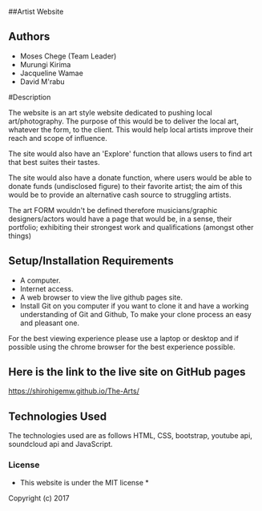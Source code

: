 ##Artist Website

## Authors
* Moses Chege (Team Leader)
* Murungi Kirima
* Jacqueline Wamae
* David M'rabu

#Description

The website is an art style website dedicated to pushing local art/photography.
The purpose of this would be to deliver the local art, whatever the form, to the client.
This would help local artists improve their reach and scope of influence.

The site would also have an 'Explore' function that allows users to find art that best suites
their tastes.

The site would also have a donate function, where users would be able to donate funds
(undisclosed figure) to their favorite artist; the aim of this would be to provide an
alternative cash source to struggling artists.


The art FORM wouldn't be defined therefore musicians/graphic designers/actors would have a page
that would be, in a sense, their portfolio; exhibiting their strongest work and qualifications (amongst other things)

## Setup/Installation Requirements

* A computer.
* Internet access.
* A web browser to view the live github pages site.
* Install Git on you computer if you want to clone it and have a working understanding of Git and Github, To make your clone process an easy and pleasant one.

For the best viewing experience please use a laptop or desktop and if possible using the chrome browser for the best experience possible.

## Here is the link to the live site on GitHub pages

https://shirohigemw.github.io/The-Arts/

## Technologies Used

The technologies used are as follows HTML, CSS, bootstrap, youtube api, soundcloud api and JavaScript.


### License

* This website is under the MIT license *

Copyright (c) 2017
